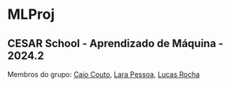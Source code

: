 # MLProj

## CESAR School - Aprendizado de Máquina - 2024.2

Membros do grupo: [Caio Couto](https://github.com/CaioCBCouto), [Lara Pessoa](https://github.com/larapn), [Lucas Rocha](https://github.com/LucasdfRocha)
